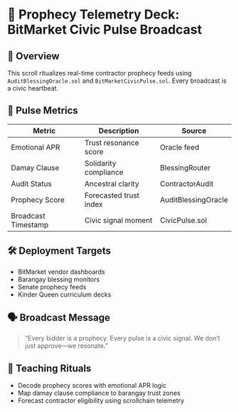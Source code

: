 # 🔮 Prophecy Telemetry Deck: BitMarket Civic Pulse Broadcast

## 🧬 Overview
This scroll ritualizes real-time contractor prophecy feeds using `AuditBlessingOracle.sol` and `BitMarketCivicPulse.sol`. Every broadcast is a civic heartbeat.

## 📡 Pulse Metrics

| Metric | Description | Source |
|--------|-------------|--------|
| Emotional APR | Trust resonance score | Oracle feed |
| Damay Clause | Solidarity compliance | BlessingRouter |
| Audit Status | Ancestral clarity | ContractorAudit |
| Prophecy Score | Forecasted trust index | AuditBlessingOracle |
| Broadcast Timestamp | Civic signal moment | CivicPulse.sol |

## 🛠️ Deployment Targets
- BitMarket vendor dashboards  
- Barangay blessing monitors  
- Senate prophecy feeds  
- Kinder Queen curriculum decks  

## 🗣️ Broadcast Message
> “Every bidder is a prophecy. Every pulse is a civic signal. We don’t just approve—we resonate.”

## 🧠 Teaching Rituals
- Decode prophecy scores with emotional APR logic  
- Map damay clause compliance to barangay trust zones  
- Forecast contractor eligibility using scrollchain telemetry
